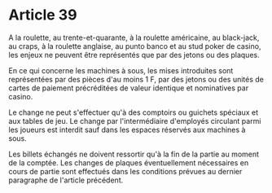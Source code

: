 # Article 39

A la roulette, au trente-et-quarante, à la roulette américaine, au black-jack, au craps, à la roulette anglaise, au punto banco et au stud poker de casino, les enjeux ne peuvent être représentés que par des jetons ou des plaques.

En ce qui concerne les machines à sous, les mises introduites sont représentées par des pièces d'au moins 1 F, par des jetons ou des unités de cartes de paiement précréditées de valeur identique et nominatives par casino.

Le change ne peut s'effectuer qu'à des comptoirs ou guichets spéciaux et aux tables de jeu. Le change par l'intermédiaire d'employés circulant parmi les joueurs est interdit sauf dans les espaces réservés aux machines à sous.

Les billets échangés ne doivent ressortir qu'à la fin de la partie au moment de la comptée. Les changes de plaques éventuellement nécessaires en cours de partie sont effectués dans les conditions prévues au dernier paragraphe de l'article précédent.
